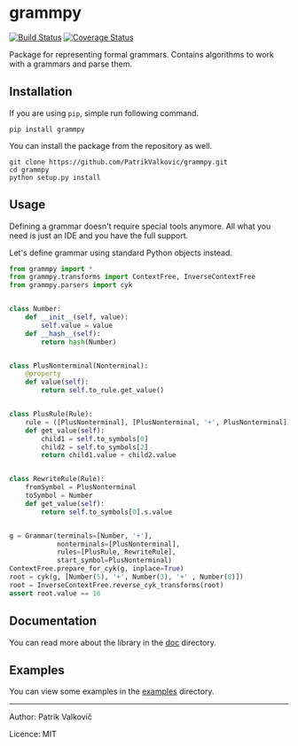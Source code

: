 # grammpy

[![Build Status](https://www.travis-ci.com/PatrikValkovic/grammpy.svg?branch=master)](https://www.travis-ci.com/PatrikValkovic/grammpy)
[![Coverage Status](https://coveralls.io/repos/github/PatrikValkovic/grammpy/badge.svg?branch=master)](https://coveralls.io/github/PatrikValkovic/grammpy?branch=master)

Package for representing formal grammars.
Contains algorithms to work with a grammars and parse them.

## Installation

If you are using `pip`, simple run following command.
```
pip install grammpy
```

You can install the package from the repository as well.
```
git clone https://github.com/PatrikValkovic/grammpy.git
cd grammpy
python setup.py install
```

## Usage

Defining a grammar doesn't require special tools anymore.
All what you need is just an IDE and you have the full support.

Let's define grammar using standard Python objects instead.

```python
from grammpy import *
from grammpy.transforms import ContextFree, InverseContextFree
from grammpy.parsers import cyk


class Number:
    def __init__(self, value):
        self.value = value
    def __hash__(self):
        return hash(Number)


class PlusNonterminal(Nonterminal):
    @property
    def value(self):
        return self.to_rule.get_value()


class PlusRule(Rule):
    rule = ([PlusNonterminal], [PlusNonterminal, '+', PlusNonterminal])
    def get_value(self):
        child1 = self.to_symbols[0]
        child2 = self.to_symbols[2]
        return child1.value + child2.value


class RewriteRule(Rule):
    fromSymbol = PlusNonterminal
    toSymbol = Number
    def get_value(self):
        return self.to_symbols[0].s.value


g = Grammar(terminals=[Number, '+'],
            nonterminals=[PlusNonterminal],
            rules=[PlusRule, RewriteRule],
            start_symbol=PlusNonterminal)
ContextFree.prepare_for_cyk(g, inplace=True)
root = cyk(g, [Number(5), '+', Number(3), '+' , Number(8)])
root = InverseContextFree.reverse_cyk_transforms(root)
assert root.value == 16
```

## Documentation

You can read more about the library in the [doc](doc) directory.

## Examples

You can view some examples in the [examples](examples) directory.

-----

Author: Patrik Valkovič

Licence: MIT
